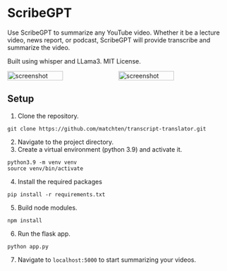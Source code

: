 # ScribeGPT

Use ScribeGPT to summarize any YouTube video. Whether it be
a lecture video, news report, or podcast, ScribeGPT will provide
transcribe and summarize the video.

Built using whisper and LLama3. MIT License.

<div style="display: flex; justify-content: space-between;">
    <img src="images/home.png" alt="screenshot" style="width: 50%;">
    <img src="images/output.png" alt="screenshot" style="width: 50%;">
</div>

## Setup

1. Clone the repository.

```
git clone https://github.com/matchten/transcript-translator.git
```

2. Navigate to the project directory.
3. Create a virtual environment (python 3.9) and activate it.

```
python3.9 -m venv venv
source venv/bin/activate
```

4. Install the required packages

```
pip install -r requirements.txt
```

5. Build node modules.

```
npm install
```

6. Run the flask app.

```
python app.py
```

7. Navigate to `localhost:5000` to start summarizing your videos.
